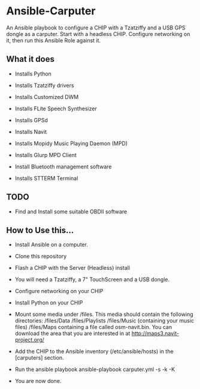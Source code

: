 # Ansible-Carputer

An Ansible playbook to configure a CHIP with a Tzatziffy and a USB GPS dongle as a carputer.  Start with a headless CHIP.  Configure networking on it, then run this Ansible Role against it.

## What it does

* Installs Python

* Installs Tzatziffy drivers

* Installs Customized DWM

* Installs FLite Speech Synthesizer

* Installs GPSd

* Installs Navit

* Installs Mopidy Music Playing Daemon (MPD)

* Installs Glurp MPD Client

* Install Bluetooth management software

* Installs STTERM Terminal

## TODO

* Find and Install some suitable OBDII software

## How to Use this...

* Install Ansible on a computer.

* Clone this repository

* Flash a CHIP with the Server (Headless) install

* You will need a Tzatziffy, a 7" TouchScreen and a USB dongle.

* Configure networking on your CHIP

* Install Python on your CHIP

* Mount some media under /files.  This media should contain the following directories: /files/Data /files/Playlists /files/Music (containing your music files) /files/Maps containing a file called osm-navit.bin.  You can download the area that you are interested in at http://maps3.navit-project.org/

* Add the CHIP to the Ansible inventory (/etc/ansible/hosts) in the [carputers] section.

* Run the ansible playbook ansible-playbook carputer.yml -s -k -K

* You are now done. 
